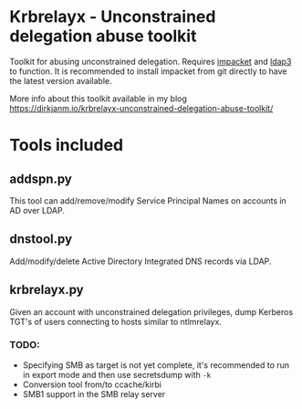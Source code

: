 # Krbrelayx - Unconstrained delegation abuse toolkit

Toolkit for abusing unconstrained delegation.
Requires [impacket](https://github.com/SecureAuthCorp/impacket) and [ldap3](https://github.com/cannatag/ldap3) to function.
It is recommended to install impacket from git directly to have the latest version available.

More info about this toolkit available in my blog <https://dirkjanm.io/krbrelayx-unconstrained-delegation-abuse-toolkit/>

# Tools included
## addspn.py
This tool can add/remove/modify Service Principal Names on accounts in AD over LDAP.

## dnstool.py
Add/modify/delete Active Directory Integrated DNS records via LDAP.

## krbrelayx.py
Given an account with unconstrained delegation privileges, dump Kerberos TGT's of users connecting to hosts similar to ntlmrelayx.

### TODO:
- Specifying SMB as target is not yet complete, it's recommended to run in export mode and then use secretsdump with `-k`
- Conversion tool from/to ccache/kirbi
- SMB1 support in the SMB relay server